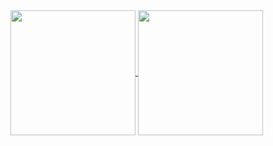 <a href="https://github.com/cymophic/github-readme-stats">
  <img height=200 align="center" src="https://github-readme-stats.vercel.app/api?username=cymophic#gh-light-mode-only)" />
</a>
<a href="https://github.com/cymophic/convoychat">
  <img height=200 align="center" src="https://github-readme-stats.vercel.app/api/top-langs?username=cymophic&layout=compact&langs_count=8&card_width=320#gh-light-mode-only)" />
</a>
